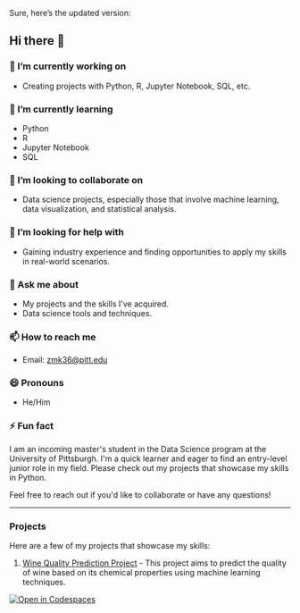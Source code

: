Sure, here’s the updated version:

## Hi there 👋

### 🔭 I’m currently working on
- Creating projects with Python, R, Jupyter Notebook, SQL, etc.

### 🌱 I’m currently learning
- Python
- R
- Jupyter Notebook
- SQL

### 👯 I’m looking to collaborate on
- Data science projects, especially those that involve machine learning, data visualization, and statistical analysis.

### 🤔 I’m looking for help with
- Gaining industry experience and finding opportunities to apply my skills in real-world scenarios.

### 💬 Ask me about
- My projects and the skills I've acquired.
- Data science tools and techniques.

### 📫 How to reach me
- Email: zmk36@pitt.edu

### 😄 Pronouns
- He/Him

### ⚡ Fun fact
I am an incoming master's student in the Data Science program at the University of Pittsburgh. I'm a quick learner and eager to find an entry-level junior role in my field. Please check out my projects that showcase my skills in Python.

Feel free to reach out if you'd like to collaborate or have any questions!

---

### Projects
Here are a few of my projects that showcase my skills:

1. [Wine Quality Prediction Project](https://github.com/zoryktom/winequalityproject) - This project aims to predict the quality of wine based on its chemical properties using machine learning techniques.

[![Open in Codespaces](https://img.shields.io/badge/Open%20in-Codespaces-9cf)](https://vigilant-telegram-pjj77v9wvvv4c6gvq.github.dev/)

